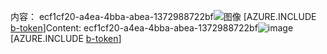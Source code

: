 <span data-ttu-id="de97a-101">内容： ecf1cf20-a4ea-4bba-abea-1372988722bf![图像](6615d412-11e0-4ca4-914f-e9216cff6296.png)
[AZURE.INCLUDE [b-token](688bea85-dae1-4d19-8a22-c9a8e9950dc3.md)]</span><span class="sxs-lookup"><span data-stu-id="de97a-101">Content: ecf1cf20-a4ea-4bba-abea-1372988722bf![image](6615d412-11e0-4ca4-914f-e9216cff6296.png)
[AZURE.INCLUDE [b-token](688bea85-dae1-4d19-8a22-c9a8e9950dc3.md)]</span></span>
